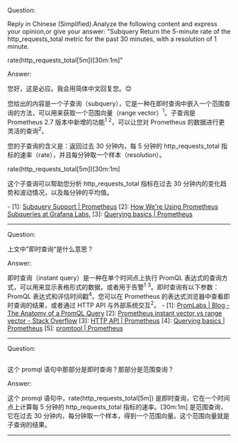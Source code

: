Question:

Reply in Chinese (Simplified).Analyze the following content and express your opinion,or give your answer:
"Subquery
Return the 5-minute rate of the http_requests_total metric for the past 30 minutes, with a resolution of 1 minute.

rate(http_requests_total[5m])[30m:1m]"

Answer:

您好，这是必应。我会用简体中文回复您。😊

您给出的内容是一个子查询（subquery），它是一种在即时查询中嵌入一个范围查询的方法，可以用来获取一个范围向量（range vector）<sup>1</sup>。子查询是 Prometheus 2.7 版本中新增的功能<sup>1</sup> <sup>2</sup>，可以让您对 Prometheus 的数据进行更灵活的查询<sup>2</sup>。

您的子查询的含义是：返回过去 30 分钟内，每 5 分钟的 http_requests_total 指标的速率（rate），并且每分钟取一个样本（resolution）。

rate(http_requests_total[5m])[30m:1m]

这个子查询可以帮助您分析 http_requests_total 指标在过去 30 分钟内的变化趋势和波动情况，以及每分钟的平均值。

\-
\[1]: [Subquery Support | Prometheus](https://prometheus.io/blog/2019/01/28/subquery-support/)
\[2]: [How We're Using Prometheus Subqueries at Grafana Labs.](https://grafana.com/blog/2019/04/01/how-were-using-prometheus-subqueries-at-grafana-labs./)
\[3]: [Querying basics | Prometheus](https://prometheus.io/docs/prometheus/latest/querying/basics/)

<hr/>

Question:

上文中”即时查询“是什么意思？

Answer:

即时查询（instant query）是一种在单个时间点上执行 PromQL 表达式的查询方式，可以用来显示表格形式的数据，或者用于告警<sup>1</sup> <sup>3</sup>。即时查询有以下参数：PromQL 表达式和评估时间戳<sup>4</sup>。您可以在 Prometheus 的表达式浏览器中查看即时查询的结果，或者通过 HTTP API 与外部系统交互<sup>2</sup>。
\-
\[1]: [PromLabs | Blog - The Anatomy of a PromQL Query](https://promlabs.com/blog/2020/06/18/the-anatomy-of-a-promql-query/)
\[2]: [Prometheus instant vector vs range vector - Stack Overflow](https://stackoverflow.com/questions/68223824/prometheus-instant-vector-vs-range-vector)
\[3]: [HTTP API | Prometheus](https://prometheus.io/docs/prometheus/latest/querying/api/)
\[4]: [Querying basics | Prometheus](https://prometheus.io/docs/prometheus/latest/querying/basics/)
\[5]: [promtool | Prometheus](https://prometheus.io/docs/prometheus/latest/command-line/promtool/)

<hr/>

Question:

```rate(http_requests_total[5m])[30m:1m]
```
这个 promql 语句中那部分是即时查询？那部分是范围查询？

Answer:

这个 promql 语句中，rate(http_requests_total[5m]) 是即时查询，它在一个时间点上计算每 5 分钟的 http_requests_total 指标的速率。[30m:1m] 是范围查询，它在过去 30 分钟内，每分钟取一个样本，得到一个范围向量。这个范围向量就是子查询的结果。


<hr/>

